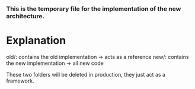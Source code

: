 ### This is the temporary file for the implementation of the new architecture. ###

# Explanation 

old/: contains the old implementation ->  acts as a reference
new/: contains the new implementation -> all new code

These two folders will be deleted in production, they just act as a framework.

